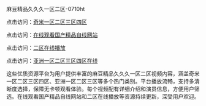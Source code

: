 麻豆精品久久久一区二区-0710ht

点击访问：<a href="https://heiliaoga6s9v.pages.dev">奇米一区二区三区四区</a>

点击访问：<a href="https://heiliaoxwd5i8.pages.dev">在线观看国产精品自线网站</a>

点击访问：<a href="https://heiliaowt0d7p.pages.dev">二区在线播放</a>

点击访问：<a href="https://heiliaowzu4ur.pages.dev">亚洲一区二区三区四区在线</a>

这些优质资源平台为用户提供丰富的麻豆精品久久久一区二区视频内容，涵盖奇米一区二区三区四区、亚洲一区二区三区等多个热门类别。平台播放流畅，支持多清晰度选择，保障无卡顿观看体验。每个视频配有详细介绍和演员信息，方便用户筛选。在线观看国产精品自线网站和二区在线播放等资源持续更新，深受用户欢迎。

<span style="display:none;">[Canonical link](）</span>
